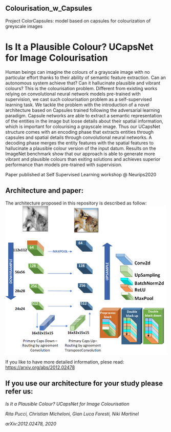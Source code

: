 ## Colourisation_w_Capsules
Project ColorCapsules: model based on capsules for colourization of greyscale images


# Is It a Plausible Colour? UCapsNet for Image Colourisation

Human beings can imagine the colours of a grayscale image with no particular effort thanks to their ability of semantic feature extraction. Can an autonomous system achieve that? Can it hallucinate plausible and vibrant colours?
This is the colourisation problem.
Different from existing works relying on convolutional neural network models pre-trained with supervision, we cast such colourisation problem as a self-supervised learning task.
We tackle the problem with the introduction of a novel architecture based on Capsules trained following the adversarial learning paradigm.
Capsule networks are able to extract a semantic representation of the entities in the image but loose details about their spatial information, which is important for colourising a grayscale image.
Thus our UCapsNet structure comes with an encoding phase that extracts entities through capsules and spatial details through convolutional neural networks.
A decoding phase merges the entity features with the spatial features to hallucinate a plausible colour version of the input datum.
Results on the ImageNet benchmark show that our approach is able to generate more vibrant and plausible colours than exiting solutions and achieves superior performance than models pre-trained with supervision.


Paper published at Self Supervised Learning workshop @ Neurips2020

## Architecture and paper:

The architecture proposed in this repository is described as follow:
<img src="U_Net_Imagenet_Niki.png" width=600 align=center>

If you like to have more detailed information, plese read: https://arxiv.org/abs/2012.02478

## If you use our architecture for your study please refer us:

*Is It a Plausible Colour? UCapsNet for Image Colourisation*

*Rita Pucci, Christian Micheloni, Gian Luca Foresti, Niki Martinel*

*arXiv:2012.02478, 2020*

